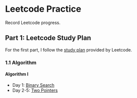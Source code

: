 # Leetcode Practice
Record Leetcode progress.

## Part 1: Leetcode Study Plan
For the first part, I follow the [study plan](https://leetcode.com/study-plan/) provided by Leetcode.

### 1.1 Algorithm
####  Algorithm I
- Day 1: [Binary Search](https://github.com/qilinz/Leetcode-Practice/blob/main/Study-Plan/Algorithm/Algorithm-I/Day1-binary-search.md)
- Day 2-5: [Two Pointers](https://github.com/qilinz/Leetcode-Practice/blob/main/Study-Plan/Algorithm/Algorithm-I/Day2-5-two-pointers.md)